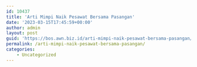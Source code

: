```yaml
---
id: 10437
title: 'Arti Mimpi Naik Pesawat Bersama Pasangan'
date: '2023-03-15T17:45:59+00:00'
author: admin
layout: post
guid: 'https://bos.awn.biz.id/arti-mimpi-naik-pesawat-bersama-pasangan/'
permalink: /arti-mimpi-naik-pesawat-bersama-pasangan/
categories:
    - Uncategorized
---
```


